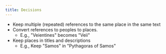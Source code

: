 ```yaml
---
title: Decisions
---
```


- Keep multiple (repeated) references to the same place in the same text
- Convert references to peoples to places.
    - E.g., "Veientines" becomes "Veii"
- Keep places in titles and descriptions
    - E.g., Keep "Samos" in "Pythagoras of Samos"
